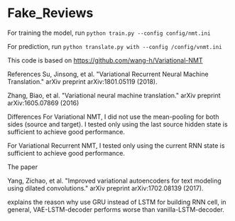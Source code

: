 # Fake_Reviews
For training the model, run ```python train.py --config config/nmt.ini```


For prediction, run ```python translate.py with --config /config/vnmt.ini```


This code is based on https://github.com/wang-h/Variational-NMT

References
Su, Jinsong, et al. "Variational Recurrent Neural Machine Translation." arXiv preprint arXiv:1801.05119 (2018).

Zhang, Biao, et al. "Variational neural machine translation." arXiv preprint arXiv:1605.07869 (2016)

Differences
For Variational NMT, I did not use the mean-pooling for both sides (source and target). I tested only using the last source hidden state is sufficient to achieve good performance.

For Variational Recurrent NMT, I tested only using the current RNN state is sufficient to achieve good performance.

The paper

Yang, Zichao, et al. "Improved variational autoencoders for text modeling using dilated convolutions." arXiv preprint arXiv:1702.08139 (2017).

explains the reason why use GRU instead of LSTM for building RNN cell, in general, VAE-LSTM-decoder performs worse than vanilla-LSTM-decoder.
